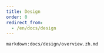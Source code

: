 ```yaml
---
title: Design
order: 0
redirect_from:
  - /en/docs/design
---
```


`markdown:docs/design/overview.zh.md`